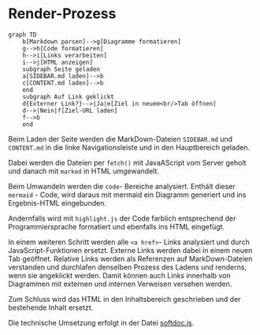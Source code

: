 # Render-Prozess

```mermaid
graph TD
    b[Markdown parsen]-->g[Diagramme formatieren]
    g-->h[Code formatieren]
    h-->i[Links verarbeiten]
    i-->j[HTML anzeigen]
    subgraph Seite geladen
    a[SIDEBAR.md laden]-->b
    c[CONTENT.md laden]-->b
    end
    subgraph Auf Link geklickt
    d{Externer Link?}-->|Ja|e[Ziel in neuem<br/>Tab öffnen]
    d-->|Nein|f[Ziel-URL laden]
    f-->b
    end
```

Beim Laden der Seite werden die MarkDown-Dateien `SIDEBAR.md` und `CONTENT.md` in die linke Navigationsleiste und in den Hauptbereich geladen.

Dabei werden die Dateien per `fetch()` mit JavaAScript vom Server geholt und danach mit `marked` in HTML umgewandelt.

Beim Umwandeln werden die `code`- Bereiche analysiert. Enthält dieser ```mermaid``` - Code, wird daraus mit mermaid ein Diagramm generiert und ins Ergebnis-HTML eingebunden.

Andernfalls wird mit `highlight.js` der Code farblich entsprechend der Programmiersprache formatiert und ebenfalls ins HTML eingefügt.

In einem weiteren Schritt werden alle `<a href>`- Links analysiert und durch JavaScript-Funktionen ersetzt. Externe Links werden dabei in einem neuen Tab geöffnet. Relative Links werden als Referenzen auf MarkDown-Dateien verstanden und durchlafen denselben Prozess des Ladens und renderns, wenn sie angeklickt werden. Damit können auch Links innerhalb von Diagrammen mit externen und internen Verweisen versehen werden.

Zum Schluss wird das HTML in den Inhaltsbereich geschrieben und der bestehende Inhalt ersetzt.

Die technische Umsetzung erfolgt in der Datei [softdoc.js](umsetzung/SOFTDOC.md).

